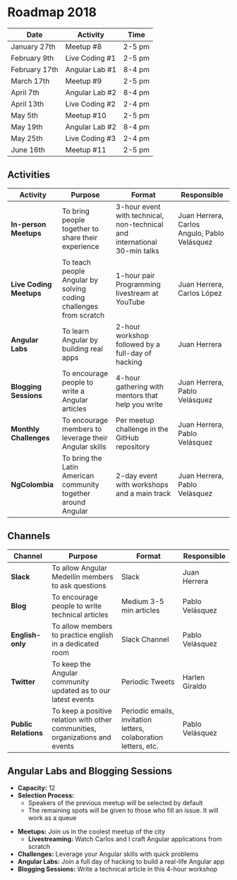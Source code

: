 # Roadmap 2018

| Date          | Activity       | Time   |
| ------------- | -------------- | ------ |
| January 27th  | Meetup #8      | 2-5 pm |
| February 9th  | Live Coding #1 | 2-5 pm |
| February 17th | Angular Lab #1 | 8-4 pm |
| March 17th    | Meetup #9      | 2-5 pm |
| April 7th     | Angular Lab #2 | 8-4 pm |
| April 13th    | Live Coding #2 | 2-4 pm |
| May 5th       | Meetup #10     | 2-5 pm |
| May 19th      | Angular Lab #2 | 8-4 pm |
| May 25th      | Live Coding #3 | 2-4 pm |
| June 16th     | Meetup #11     | 2-5 pm |

## Activities

| Activity                | Purpose                                                           | Format                                                                    | Responsible                                  |
| ----------------------- | ----------------------------------------------------------------- | ------------------------------------------------------------------------- | -------------------------------------------- |
| **In-person Meetups**   | To bring people together to share their experience                | 3-hour event with technical, non-technical and international 30-min talks | Juan Herrera, Carlos Angulo, Pablo Velásquez |
| **Live Coding Meetups** | To teach people Angular by solving coding challenges from scratch | 1-hour pair Programming livestream at YouTube                             | Juan Herrera, Carlos López                   |
| **Angular Labs**        | To learn Angular by building real apps                            | 2-hour workshop followed by a full-day of hacking                         | Juan Herrera                                 |
| **Blogging Sessions**   | To encourage people to write a Angular articles                   | 4-hour gathering with mentors that help you write                         | Juan Herrera, Pablo Velásquez                |
| **Monthly Challenges**  | To encourage members to leverage their Angular skills             | Per meetup challenge in the GitHub repository                             | Juan Herrera, Pablo Velásquez                |
| **NgColombia**          | To bring the Latin American community together around Angular     | 2-day event with workshops and a main track                               | Juan Herrera, Pablo Velásquez                |

## Channels

| Channel              | Purpose                                                                      | Format                                                          | Responsible     |
| -------------------- | ---------------------------------------------------------------------------- | --------------------------------------------------------------- | --------------- |
| **Slack**            | To allow Angular Medellín members to ask questions                           | Slack                                                           | Juan Herrera    |
| **Blog**             | To encourage people to write technical articles                              | Medium 3-5 min articles                                         | Pablo Velásquez |
| **English-only**     | To allow members to practice english in a dedicated room                     | Slack Channel                                                   | Pablo Velásquez |
| **Twitter**          | To keep the Angular community updated as to our latest events                | Periodic Tweets                                                 | Harlen Giraldo  |
| **Public Relations** | To keep a positive relation with other communities, organizations and events | Periodic emails, invitation letters, colaboration letters, etc. | Pablo Velásquez |

## Angular Labs and Blogging Sessions

* **Capacity:** 12
* **Selection Process:**
    * Speakers of the previous meetup will be selected by default
    * The remaining spots will be given to those who fill an issue. It will work as a queue

- **Meetups:** Join us in the coolest meetup of the city
    * **Livestreaming:** Watch Carlos and I craft Angular applications from scratch
- **Challenges:** Leverage your Angular skills with quick problems
- **Angular Labs:** Join a full day of hacking to build a real-life Angular app
- **Blogging Sessions:** Write a technical article in this 4-hour workshop

